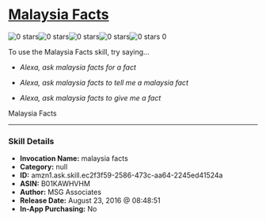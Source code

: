 # [Malaysia Facts](http://alexa.amazon.com/#skills/amzn1.ask.skill.ec2f3f59-2586-473c-aa64-2245ed41524a)
![0 stars](../../images/ic_star_border_black_18dp_1x.png)![0 stars](../../images/ic_star_border_black_18dp_1x.png)![0 stars](../../images/ic_star_border_black_18dp_1x.png)![0 stars](../../images/ic_star_border_black_18dp_1x.png)![0 stars](../../images/ic_star_border_black_18dp_1x.png) 0

To use the Malaysia Facts skill, try saying...

* *Alexa, ask malaysia facts for a fact*

* *Alexa, ask malaysia facts to tell me a malaysia fact*

* *Alexa, ask malaysia facts to give me a fact*

Malaysia Facts

***

### Skill Details

* **Invocation Name:** malaysia facts
* **Category:** null
* **ID:** amzn1.ask.skill.ec2f3f59-2586-473c-aa64-2245ed41524a
* **ASIN:** B01KAWHVHM
* **Author:** MSG Associates 
* **Release Date:** August 23, 2016 @ 08:48:51
* **In-App Purchasing:** No
